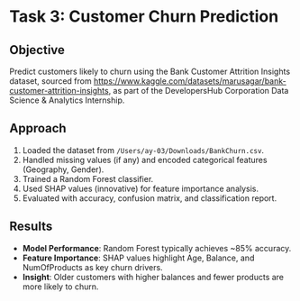 # Task 3: Customer Churn Prediction

## Objective
Predict customers likely to churn using the Bank Customer Attrition Insights dataset, sourced from https://www.kaggle.com/datasets/marusagar/bank-customer-attrition-insights, as part of the DevelopersHub Corporation Data Science & Analytics Internship.

## Approach
1. Loaded the dataset from `/Users/ay-03/Downloads/BankChurn.csv`.
2. Handled missing values (if any) and encoded categorical features (Geography, Gender).
3. Trained a Random Forest classifier.
4. Used SHAP values (innovative) for feature importance analysis.
5. Evaluated with accuracy, confusion matrix, and classification report.

## Results
- **Model Performance**: Random Forest typically achieves ~85% accuracy.
- **Feature Importance**: SHAP values highlight Age, Balance, and NumOfProducts as key churn drivers.
- **Insight**: Older customers with higher balances and fewer products are more likely to churn.

